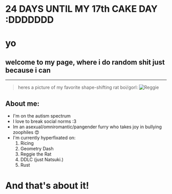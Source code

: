 # 24 DAYS UNTIL MY 17th CAKE DAY :DDDDDDD

# yo

## welcome to my page, where i do random shit just because i can
---
> heres a picture of my favorite shape-shifting rat boi/gorl:
![Reggie](https://media.tenor.com/bU21Wl_xfU8AAAAC/tf2gplus-gplus.gif)

## About me:
- I'm on the autism spectrum
- I love to break social norms :3
- Im an asexual/omniromantic/pangender furry who takes joy in bullying zoophiles 😍
- I'm currently hyperfixated on:
  1) Ricing
  2) Geometry Dash
  3) Reggie the Rat 
  4) DDLC (just Natsuki.)
  5) Rust

# And that's about it!
